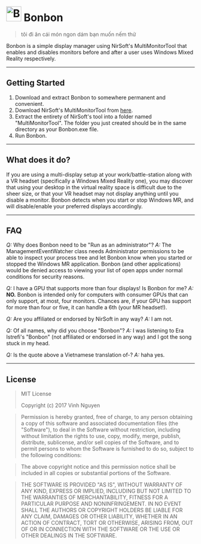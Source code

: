 ﻿
<img src="https://i.imgur.com/rD1HD2t.png" alt="Bonbon Icon" width="40" height="40" /> Bonbon
===================
> tôi đi ăn cái món ngon
> dám bạn muốn nếm thử

Bonbon is a simple display manager using NirSoft's MultiMonitorTool that enables and disables monitors before and after a user uses Windows Mixed Reality respectively.

----------
Getting Started
-------------
 1. Download and extract Bonbon to somewhere permanent and convenient.
 2. Download NirSoft's MultiMonitorTool from [here](http://www.nirsoft.net/utils/multi_monitor_tool.html).
 3. Extract the entirety of NirSoft's tool into a folder named "MultiMonitorTool". The folder you just created should be in the same directory as your Bonbon.exe file.
 4. Run Bonbon.

----------
What does it do?
-------------
If you are using a multi-display setup at your work/battle-station along with a VR headset (specifically a Windows Mixed Reality one), you may discover that using your desktop in the virtual reality space is difficult due to the sheer size, or that your VR headset may not display anything until you disable a monitor. Bonbon detects when you start or stop Windows MR, and will disable/enable your preferred displays accordingly. 

-------
FAQ
-------------
*Q:* Why does Bonbon need to be "Run as an administrator"?
*A:* The ManagementEventWatcher class needs Administrator permissions to be able to inspect your process tree and let Bonbon know when you started or stopped the Windows MR application. Bonbon (and other applications) would be denied access to viewing your list of open apps under normal conditions for security reasons.

*Q:* I have a GPU that supports more than four displays! Is Bonbon for me?
*A:* **NO.** Bonbon is intended only for computers with consumer GPUs that can only support, at most, four monitors. Chances are, if your GPU has support for more than four or five, it can handle a 6th (your MR headset!).

*Q:* Are you affiliated or endorsed by NirSoft in any way?
*A:* I am not. 

*Q:* Of all names, why did you choose "Bonbon"?
*A:* I was listening to Era Istrefi's "Bonbon" (not affiliated or endorsed in any way) and I got the song stuck in my head. 

*Q:* Is the quote above a Vietnamese translation of-?
*A:* haha yes. 

----------
License
-------------
>MIT License
>
> Copyright (c) 2017 Vinh Nguyen

> Permission is hereby granted, free of charge, to any person obtaining a copy
of this software and associated documentation files (the "Software"), to deal
in the Software without restriction, including without limitation the rights
to use, copy, modify, merge, publish, distribute, sublicense, and/or sell
copies of the Software, and to permit persons to whom the Software is
furnished to do so, subject to the following conditions:

> The above copyright notice and this permission notice shall be included in all
copies or substantial portions of the Software.

> THE SOFTWARE IS PROVIDED "AS IS", WITHOUT WARRANTY OF ANY KIND, EXPRESS OR
IMPLIED, INCLUDING BUT NOT LIMITED TO THE WARRANTIES OF MERCHANTABILITY,
FITNESS FOR A PARTICULAR PURPOSE AND NONINFRINGEMENT. IN NO EVENT SHALL THE
AUTHORS OR COPYRIGHT HOLDERS BE LIABLE FOR ANY CLAIM, DAMAGES OR OTHER
LIABILITY, WHETHER IN AN ACTION OF CONTRACT, TORT OR OTHERWISE, ARISING FROM,
OUT OF OR IN CONNECTION WITH THE SOFTWARE OR THE USE OR OTHER DEALINGS IN THE
SOFTWARE.